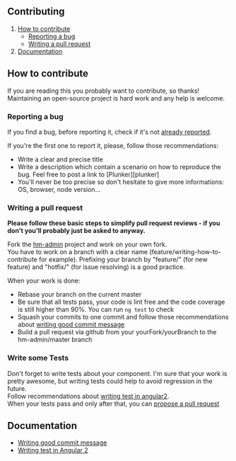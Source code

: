 Contributing
------------

1. [How to contribute](#how-to-contribute)
    * [Reporting a bug](#reporting-a-bug)
    * [Writing a pull request](#writing-a-pull-request)
2. [Documentation](#documentation)

## How to contribute

If you are reading this you probably want to contribute, so thanks! Maintaining an open-source project is hard work and any help is welcome.

### Reporting a bug

If you find a bug, before reporting it, check if it's not [already reported][issues].  

If you're the first one to report it, please, follow those recommendations: 
- Write a clear and precise title
- Write a description which contain a scenario on how to reproduce the bug. Feel free to post a link to [Plunker][plunker]
- You'll never be too precise so don't hesitate to give more informations: OS, browser, node version...

### Writing a pull request

**Please follow these basic steps to simplify pull request reviews - if you don't you'll probably just be asked to anyway.**

Fork the [hm-admin][hm-admin] project and work on your own fork.  
You have to work on a branch with a clear name (feature/writing-how-to-contribute for example). Prefixing your branch by 
"feature/" (for new feature) and "hotfix/" (for issue resolving) is a good practice.

When your work is done:
 
- Rebase your branch on the current master
- Be sure that all tests pass, your code is lint free and the code coverage is still higher than 90%. You can run `ng test` to check
- Squash your commits to one commit and follow those recommendations about [writing good commit message][writing-good-commit-message]
- Build a pull request via github from your yourFork/yourBranch to the hm-admin/master branch
 
### Write some Tests

Don't forget to write tests about your component. I'm sure that your work is pretty awesome, but writing tests could help 
to avoid regression in the future.  
Follow recommendations about [writing test in angular2][writing-test].  
When your tests pass and only after that, you can [propose a pull request][pr]



## Documentation
- [Writing good commit message][writing-good-commit-message]
- [Writing test in Angular 2][writing-test]

[hm-admin]: https://github.com/coopTilleuls/hm-admin/
[issues]: https://github.com/coopTilleuls/hm-admin/issues
[pr]: https://github.com/coopTilleuls/hm-admin/pulls
[writing-good-commit-message]: https://github.com/angular/angular.js/blob/master/CONTRIBUTING.md#-git-commit-guidelines
[writing-test]: https://medium.com/google-developer-experts/angular-2-unit-testing-with-jasmine-defe20421584#.ymzbmrloz
